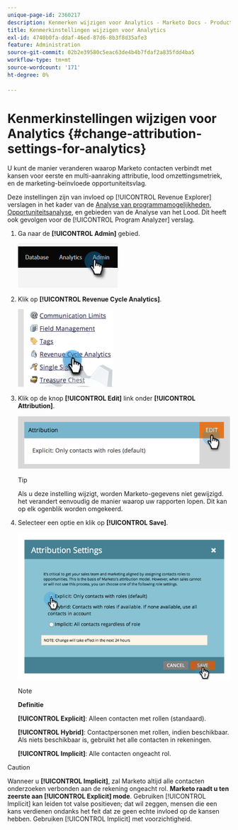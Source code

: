 ```yaml
---
unique-page-id: 2360217
description: Kenmerken wijzigen voor Analytics - Marketo Docs - Productdocumentatie
title: Kenmerkinstellingen wijzigen voor Analytics
exl-id: 4740b0fa-ddaf-46ed-87d6-8b3f8d35afe3
feature: Administration
source-git-commit: 02b2e39580c5eac63de4b4b7fdaf2a835fdd4ba5
workflow-type: tm+mt
source-wordcount: '171'
ht-degree: 0%

---
```


# Kenmerkinstellingen wijzigen voor Analytics {#change-attribution-settings-for-analytics}

U kunt de manier veranderen waarop Marketo contacten verbindt met kansen voor eerste en multi-aanraking attributie, lood omzettingsmetriek, en de marketing-beïnvloede opportuniteitsvlag.

Deze instellingen zijn van invloed op [!UICONTROL Revenue Explorer] verslagen in het kader van de [Analyse van programmamogelijkheden](/help/marketo/product-docs/reporting/revenue-cycle-analytics/program-analytics/understanding-the-program-opportunity-analysis-area.md), [Opportuniteitsanalyse](/help/marketo/product-docs/reporting/revenue-cycle-analytics/revenue-explorer/understanding-opportunity-analysis-in-revenue-explorer.md), en gebieden van de Analyse van het Lood. Dit heeft ook gevolgen voor de [!UICONTROL Program Analyzer] verslag.

1. Ga naar de **[!UICONTROL Admin]** gebied.

   ![](assets/change-attribution-settings-for-analytics-1.png)

1. Klik op **[!UICONTROL Revenue Cycle Analytics]**.

   ![](assets/change-attribution-settings-for-analytics-2.png)

1. Klik op de knop **[!UICONTROL Edit]** link onder **[!UICONTROL Attribution]**.

   ![](assets/change-attribution-settings-for-analytics-3.png)

   >[!TIP]
   >
   >Als u deze instelling wijzigt, worden Marketo-gegevens niet gewijzigd. het verandert eenvoudig de manier waarop uw rapporten lopen. Dit kan op elk ogenblik worden omgekeerd.

1. Selecteer een optie en klik op **[!UICONTROL Save]**.

   ![](assets/change-attribution-settings-for-analytics-4.png)

   >[!NOTE]
   >
   >**Definitie**
   >
   >**[!UICONTROL Explicit]**: Alleen contacten met rollen (standaard).
   >
   >**[!UICONTROL Hybrid]**: Contactpersonen met rollen, indien beschikbaar. Als niets beschikbaar is, gebruikt het alle contacten in rekeningen.
   >
   >**[!UICONTROL Implicit]**: Alle contacten ongeacht rol.

>[!CAUTION]
>
>Wanneer u **[!UICONTROL Implicit]**, zal Marketo altijd alle contacten onderzoeken verbonden aan de rekening ongeacht rol. **Marketo raadt u ten zeerste aan [!UICONTROL Explicit] mode**. Gebruiken [!UICONTROL Implicit] kan leiden tot valse positieven; dat wil zeggen, mensen die een kans verdienen ondanks het feit dat ze geen echte invloed op de kansen hebben. Gebruiken [!UICONTROL Implicit] met voorzichtigheid.
